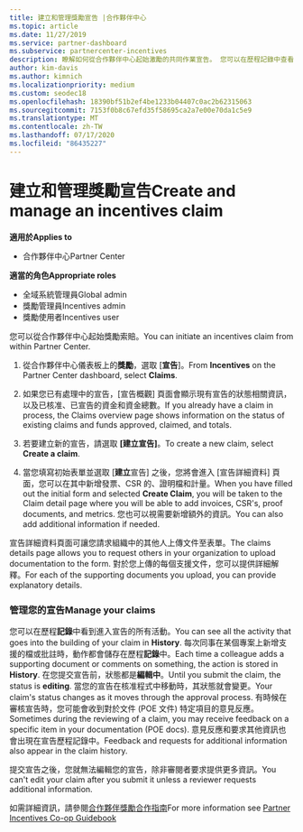 ```yaml
---
title: 建立和管理獎勵宣告 |合作夥伴中心
ms.topic: article
ms.date: 11/27/2019
ms.service: partner-dashboard
ms.subservice: partnercenter-incentives
description: 瞭解如何從合作夥伴中心起始激勵的共同作業宣告。 您可以在歷程記錄中查看在建置宣告過程中加入的所有活動。
author: kim-davis
ms.author: kimnich
ms.localizationpriority: medium
ms.custom: seodec18
ms.openlocfilehash: 18390bf51b2ef4be1233b04407c0ac2b62315063
ms.sourcegitcommit: 7153f0b8c67efd35f58695ca2a7e00e70da1c5e9
ms.translationtype: MT
ms.contentlocale: zh-TW
ms.lasthandoff: 07/17/2020
ms.locfileid: "86435227"
---
```

# <a name="create-and-manage-an-incentives-claim"></a><span data-ttu-id="545d2-104">建立和管理獎勵宣告</span><span class="sxs-lookup"><span data-stu-id="545d2-104">Create and manage an incentives claim</span></span>

<span data-ttu-id="545d2-105">**適用於**</span><span class="sxs-lookup"><span data-stu-id="545d2-105">**Applies to**</span></span>
- <span data-ttu-id="545d2-106">合作夥伴中心</span><span class="sxs-lookup"><span data-stu-id="545d2-106">Partner Center</span></span>

<span data-ttu-id="545d2-107">**適當的角色**</span><span class="sxs-lookup"><span data-stu-id="545d2-107">**Appropriate roles**</span></span>

- <span data-ttu-id="545d2-108">全域系統管理員</span><span class="sxs-lookup"><span data-stu-id="545d2-108">Global admin</span></span>
- <span data-ttu-id="545d2-109">獎勵管理員</span><span class="sxs-lookup"><span data-stu-id="545d2-109">Incentives admin</span></span>
- <span data-ttu-id="545d2-110">獎勵使用者</span><span class="sxs-lookup"><span data-stu-id="545d2-110">Incentives user</span></span>

<span data-ttu-id="545d2-111">您可以從合作夥伴中心起始獎勵索賠。</span><span class="sxs-lookup"><span data-stu-id="545d2-111">You can initiate an incentives claim from within Partner Center.</span></span> 

1. <span data-ttu-id="545d2-112">從合作夥伴中心儀表板上的**獎勵**，選取 [**宣告**]。</span><span class="sxs-lookup"><span data-stu-id="545d2-112">From **Incentives** on the Partner Center dashboard, select **Claims**.</span></span>

2.  <span data-ttu-id="545d2-113">如果您已有處理中的宣告，\[宣告概觀\] 頁面會顯示現有宣告的狀態相關資訊，以及已核准、已宣告的資金和資金總數。</span><span class="sxs-lookup"><span data-stu-id="545d2-113">If you already have a claim in process, the Claims overview page shows information on the status of existing claims and funds approved, claimed, and totals.</span></span>

3.  <span data-ttu-id="545d2-114">若要建立新的宣告，請選取 **\[建立宣告\]**。</span><span class="sxs-lookup"><span data-stu-id="545d2-114">To create a new claim, select **Create a claim**.</span></span>

4.  <span data-ttu-id="545d2-115">當您填寫初始表單並選取 [**建立**宣告] 之後，您將會進入 [宣告詳細資料] 頁面，您可以在其中新增發票、CSR 的、證明檔和計量。</span><span class="sxs-lookup"><span data-stu-id="545d2-115">When you have filled out the initial form and selected **Create Claim**, you will be taken to the Claim detail page where you will be able to add invoices, CSR's, proof documents, and metrics.</span></span> <span data-ttu-id="545d2-116">您也可以視需要新增額外的資訊。</span><span class="sxs-lookup"><span data-stu-id="545d2-116">You can also add additional information if needed.</span></span>

<span data-ttu-id="545d2-117">宣告詳細資料頁面可讓您請求組織中的其他人上傳文件至表單。</span><span class="sxs-lookup"><span data-stu-id="545d2-117">The claims details page allows you to request others in your organization to upload documentation to the form.</span></span> <span data-ttu-id="545d2-118">對於您上傳的每個支援文件，您可以提供詳細解釋。</span><span class="sxs-lookup"><span data-stu-id="545d2-118">For each of the supporting documents you upload, you can provide explanatory details.</span></span> 

### <a name="manage-your-claims"></a><span data-ttu-id="545d2-119">管理您的宣告</span><span class="sxs-lookup"><span data-stu-id="545d2-119">Manage your claims</span></span>

<span data-ttu-id="545d2-120">您可以在歷程**記錄**中看到進入宣告的所有活動。</span><span class="sxs-lookup"><span data-stu-id="545d2-120">You can see all the activity that goes into the building of your claim in **History**.</span></span> <span data-ttu-id="545d2-121">每次同事在某個專案上新增支援的檔或批註時，動作都會儲存在歷程**記錄**中。</span><span class="sxs-lookup"><span data-stu-id="545d2-121">Each time a colleague adds a supporting document or comments on something, the action is stored in **History**.</span></span> <span data-ttu-id="545d2-122">在您提交宣告前，狀態都是**編輯中**。</span><span class="sxs-lookup"><span data-stu-id="545d2-122">Until you submit the claim, the status is **editing**.</span></span> <span data-ttu-id="545d2-123">當您的宣告在核准程式中移動時，其狀態就會變更。</span><span class="sxs-lookup"><span data-stu-id="545d2-123">Your claim's status changes as it moves through the approval process.</span></span> <span data-ttu-id="545d2-124">有時候在審核宣告時，您可能會收到對於文件 (POE 文件) 特定項目的意見反應。</span><span class="sxs-lookup"><span data-stu-id="545d2-124">Sometimes during the reviewing of a claim, you may receive feedback on a specific item in your documentation (POE docs).</span></span> <span data-ttu-id="545d2-125">意見反應和要求其他資訊也會出現在宣告歷程記錄中。</span><span class="sxs-lookup"><span data-stu-id="545d2-125">Feedback and requests for additional information also appear in the claim history.</span></span> 

<span data-ttu-id="545d2-126">提交宣告之後，您就無法編輯您的宣告，除非審閱者要求提供更多資訊。</span><span class="sxs-lookup"><span data-stu-id="545d2-126">You can't edit your claim after you submit it unless a reviewer requests additional information.</span></span>

<span data-ttu-id="545d2-127">如需詳細資訊，請參閱[合作夥伴獎勵合作指南](https://assets.microsoft.com/coop-guidebook.pdf)</span><span class="sxs-lookup"><span data-stu-id="545d2-127">For more information see [Partner Incentives Co-op Guidebook](https://assets.microsoft.com/coop-guidebook.pdf)</span></span>
